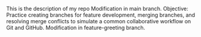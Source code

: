 This is the description of my repo
 Modification in main branch.
Objective: Practice creating branches for feature development, merging branches, and resolving merge conflicts to simulate a common collaborative workflow on Git and GitHub.
 Modification in feature-greeting branch.
